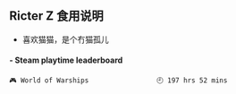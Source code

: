 ## Ricter Z 食用说明
- 喜欢猫猫，是个冇猫孤儿

<!-- steam-box start -->
#### - Steam playtime leaderboard
```text
🎮 World of Warships                 🕘 197 hrs 52 mins
```
<!-- Powered by https://github.com/YouEclipse/steam-box . -->
<!-- steam-box end -->
